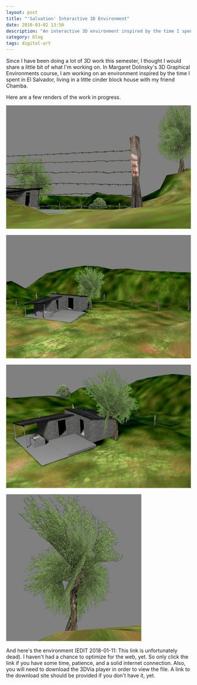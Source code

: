 ```yaml
---
layout: post
title: "'Salvation' Interactive 3D Environment"
date: 2010-03-02 13:50
description: "An interactive 3D environment inspired by the time I spent in El Salvador."
category: blog
tags: digital-art
---
```


Since I have been doing a lot of 3D work this semester, I thought I would share a little bit of what I'm working on. In Margaret Dolinsky's 3D Graphical Environments course, I am working on an environment inspired by the time I spent in El Salvador, living in a little cinder block house with my friend Chamba.

Here are a few renders of the work in progress.

![Salvation - 3D Environment Image 1](/static/images/posts/salvation/01.jpg)

![Salvation - 3D Environment Image 2](/static/images/posts/salvation/02.jpg)

![Salvation - 3D Environment Image 3](/static/images/posts/salvation/03.jpg)

![Salvation - 3D Environment Image 4](/static/images/posts/salvation/04.jpg)

And here's the environment (EDIT 2018-01-11: This link is unfortunately dead). I haven't had a chance to optimize for the web, yet. So only click the link if you have some time, patience, and a solid internet connection. Also, you will need to download the 3DVia player in order to view the file. A link to the download site should be provided if you don't have it, yet.
